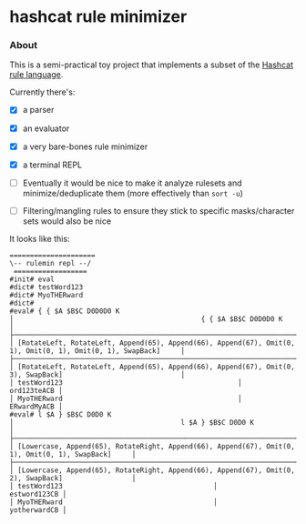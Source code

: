 # hashcat rule minimizer

### About

This is a semi-practical toy project that implements a subset of the [Hashcat rule language](https://hashcat.net/wiki/doku.php?id=rule_based_attack).

Currently there's:
- [x] a parser
- [x] an evaluator
- [x] a very bare-bones rule minimizer
- [x] a terminal REPL
- [ ] Eventually it would be nice to make it analyze rulesets and minimize/deduplicate them (more effectively than `sort -u`)
- [ ] Filtering/mangling rules to ensure they stick to specific masks/character sets would also be nice


It looks like this:
```
=====================
\-- rulemin repl --/
 ==================
#init# eval
#dict# testWord123
#dict# MyoTHERward
#dict#
#eval# { { $A $B$C D0D0D0 K
│                                              { { $A $B$C D0D0D0 K                                              │
├────────────────────────────────────────────────────────────────────────────────────────────────────────────────┤
│ [RotateLeft, RotateLeft, Append(65), Append(66), Append(67), Omit(0, 1), Omit(0, 1), Omit(0, 1), SwapBack]     │
├────────────────────────────────────────────────────────────────────────────────────────────────────────────────┤
│ [RotateLeft, RotateLeft, Append(65), Append(66), Append(67), Omit(0, 3), SwapBack]                             │
│ testWord123                                           │                                            ord123teACB │
│ MyoTHERward                                           │                                            ERwardMyACB │
#eval# l $A } $B$C D0D0 K
│                                         l $A } $B$C D0D0 K                                         │
├────────────────────────────────────────────────────────────────────────────────────────────────────┤
│ [Lowercase, Append(65), RotateRight, Append(66), Append(67), Omit(0, 1), Omit(0, 1), SwapBack]     │
├────────────────────────────────────────────────────────────────────────────────────────────────────┤
│ [Lowercase, Append(65), RotateRight, Append(66), Append(67), Omit(0, 2), SwapBack]                 │
│ testWord123                                     │                                     estword123CB │
│ MyoTHERward                                     │                                     yotherwardCB │
```
